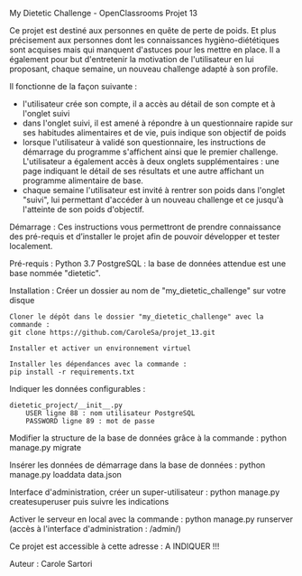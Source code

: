 My Dietetic Challenge - OpenClassrooms Projet 13

Ce projet est destiné aux personnes en quête de perte de poids.
Et plus précisement aux personnes dont les connaissances 
hygièno-diététiques sont acquises mais qui manquent d'astuces
pour les mettre en place.
Il a également pour but d'entretenir la motivation de l'utilisateur
en lui proposant, chaque semaine, un nouveau challenge adapté
à son profile.

Il fonctionne de la façon suivante :
- l'utilisateur crée son compte, il a accès au détail de son compte et à
l'onglet suivi
- dans l'onglet suivi, il est amené à répondre à un questionnaire
rapide sur ses habitudes alimentaires et de vie, puis indique son objectif de poids
- lorsque l'utilisateur à validé son questionnaire, les instructions de démarrage 
du programme s'affichent ainsi que le premier challenge.
L'utilisateur a également accès à deux onglets supplémentaires : une page indiquant 
le détail de ses résultats et une autre affichant un programme alimentaire de base.
- chaque semaine l'utilisateur est invité à rentrer son poids dans l'onglet "suivi",
lui permettant d'accéder à un nouveau challenge et ce jusqu'à l'atteinte de son poids 
d'objectif.

Démarrage : Ces instructions vous permettront de prendre connaissance 
des pré-requis et d’installer le projet afin de pouvoir développer et tester localement.

Pré-requis : 
    Python 3.7
    PostgreSQL : la base de données attendue est une base nommée "dietetic".

Installation :
    Créer un dossier au nom de "my_dietetic_challenge" sur votre disque
    
    Cloner le dépôt dans le dossier "my_dietetic_challenge" avec la commande :
    git clone https://github.com/CaroleSa/projet_13.git

    Installer et activer un environnement virtuel
    
    Installer les dépendances avec la commande :
    pip install -r requirements.txt

Indiquer les données configurables :

    dietetic_project/__init__.py
        USER ligne 88 : nom utilisateur PostgreSQL 
        PASSWORD ligne 89 : mot de passe

Modifier la structure de la base de données grâce à la commande :
    python manage.py migrate

Insérer les données de démarrage dans la base de données :
    python manage.py loaddata data.json
    
Interface d'administration, créer un super-utilisateur :
    python manage.py createsuperuser
    puis suivre les indications

Activer le serveur en local avec la commande :
    python manage.py runserver
    (accès à l'interface d'administration : /admin/)
    
Ce projet est accessible à cette adresse : A INDIQUER !!!

Auteur : Carole Sartori
